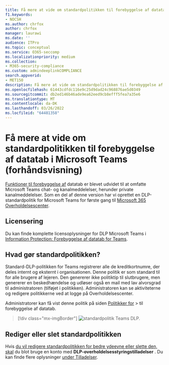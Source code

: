 ```yaml
---
title: Få mere at vide om standardpolitikken til forebyggelse af datatab i Microsoft Teams (forhåndsvisning)
f1.keywords:
- NOCSH
ms.author: chrfox
author: chrfox
manager: laurawi
ms.date: ''
audience: ITPro
ms.topic: conceptual
ms.service: O365-seccomp
ms.localizationpriority: medium
ms.collection:
- M365-security-compliance
ms.custom: admindeeplinkCOMPLIANCE
search.appverid:
- MET150
description: Få mere at vide om standardpolitikken til forebyggelse af datatab i Microsoft Teams
ms.openlocfilehash: 61443cdfdc116e9c25d9dad24c968876ae5d0349
ms.sourcegitcommit: db2ed146b46ade9ea62eed9cb8efff5fea7a35e6
ms.translationtype: MT
ms.contentlocale: da-DK
ms.lasthandoff: 03/26/2022
ms.locfileid: "64481358"
---
```

# <a name="learn-about-the-default-data-loss-prevention-policy-in-microsoft-teams-preview"></a>Få mere at vide om standardpolitikken til forebyggelse af datatab i Microsoft Teams (forhåndsvisning)

[Funktioner til forebyggelse af](dlp-learn-about-dlp.md) datatab er blevet udvidet til at omfatte Microsoft Teams chat- og kanalmeddelelser, herunder private kanalmeddelelser. Som en del af denne version har vi oprettet en DLP-standardpolitik for Microsoft Teams for første gang til <a href="https://go.microsoft.com/fwlink/p/?linkid=2077149" target="_blank">Microsoft 365 Overholdelsescenter</a>.

## <a name="licensing"></a>Licensering

Du kan finde komplette licensoplysninger for DLP Microsoft Teams i [Information Protection: Forebyggelse af datatab for Teams](/office365/servicedescriptions/microsoft-365-service-descriptions/microsoft-365-tenantlevel-services-licensing-guidance/microsoft-365-security-compliance-licensing-guidance#information-protection-data-loss-prevention-for-teams).

## <a name="what-does-the-default-policy-do"></a>Hvad gør standardpolitikken?

Standard-DLP-politikken for Teams registrerer alle de kreditkortnumre, der deles internt og eksternt i organisationen. Denne politik er som standard til for alle brugere af lejeren. Den genererer ikke politiktip til slutbrugere, men genererer en beskedhændelse og udløser også en mail med lav alvorsgrad til administratoren (tilføjet i politikken). Administratoren kan se aktiviteterne og redigere politikkerne ved at logge på Overholdelsescenter.

Administratorer kan få vist denne politik på siden [Politikker for](https://compliance.microsoft.com/compliancesettings) > til forebyggelse af datatab.


> [!div class="mx-imgBorder"]
> ![standardpolitik Teams DLP.](../media/default-teams-dlp-policy.png)

## <a name="edit-or-delete-the-default-policy"></a>Rediger eller slet standardpolitikken

Hvis [du vil redigere standardpolitikken for bedre ydeevne eller slette den, skal](create-test-tune-dlp-policy.md#tune-a-dlp-policy) du blot bruge en konto med **DLP-overholdelsesstyringstilladelser** . Du kan finde flere oplysninger [under Tilladelser](create-test-tune-dlp-policy.md#permissions).

